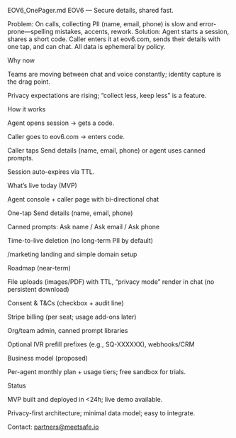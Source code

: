EOV6_OnePager.md
EOV6 — Secure details, shared fast.

Problem: On calls, collecting PII (name, email, phone) is slow and error-prone—spelling mistakes, accents, rework.
Solution: Agent starts a session, shares a short code. Caller enters it at eov6.com, sends their details with one tap, and can chat. All data is ephemeral by policy.

Why now

Teams are moving between chat and voice constantly; identity capture is the drag point.

Privacy expectations are rising; “collect less, keep less” is a feature.

How it works

Agent opens session → gets a code.

Caller goes to eov6.com → enters code.

Caller taps Send details (name, email, phone) or agent uses canned prompts.

Session auto-expires via TTL.

What’s live today (MVP)

Agent console + caller page with bi-directional chat

One-tap Send details (name, email, phone)

Canned prompts: Ask name / Ask email / Ask phone

Time-to-live deletion (no long-term PII by default)

/marketing landing and simple domain setup

Roadmap (near-term)

File uploads (images/PDF) with TTL, “privacy mode” render in chat (no persistent download)

Consent & T&Cs (checkbox + audit line)

Stripe billing (per seat; usage add-ons later)

Org/team admin, canned prompt libraries

Optional IVR prefill prefixes (e.g., SQ-XXXXXX), webhooks/CRM

Business model (proposed)

Per-agent monthly plan + usage tiers; free sandbox for trials.

Status

MVP built and deployed in <24h; live demo available.

Privacy-first architecture; minimal data model; easy to integrate.

Contact: partners@meetsafe.io